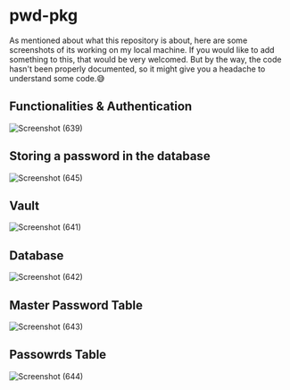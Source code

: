 # pwd-pkg

As mentioned about what this repository is about, here are some screenshots of its working on my local machine. If you would like to add something to this, that would be very welcomed. 
But by the way, the code hasn't been properly documented, so it might give you a headache to understand some code.😅

## Functionalities & Authentication

![Screenshot (639)](https://user-images.githubusercontent.com/52995399/122986913-02192e00-d36e-11eb-8e62-a2d7b95660e5.png)

## Storing a password in the database

![Screenshot (645)](https://user-images.githubusercontent.com/52995399/122986911-01809780-d36e-11eb-869c-a795e075e16d.png)

## Vault

![Screenshot (641)](https://user-images.githubusercontent.com/52995399/122986904-004f6a80-d36e-11eb-97b5-eebac92b97d1.png)

## Database

![Screenshot (642)](https://user-images.githubusercontent.com/52995399/122986895-fe85a700-d36d-11eb-84d6-f9973bb9933a.png)

## Master Password Table

![Screenshot (643)](https://user-images.githubusercontent.com/52995399/122986888-fcbbe380-d36d-11eb-854f-882bf965ddc8.png)

## Passowrds Table

![Screenshot (644)](https://user-images.githubusercontent.com/52995399/122986874-f9285c80-d36d-11eb-8582-fab5e9a82a13.png)
